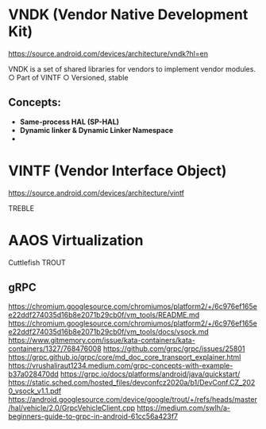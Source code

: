 
# VNDK (Vendor Native Development Kit)
https://source.android.com/devices/architecture/vndk?hl=en

VNDK is a set of shared libraries for vendors to implement vendor modules.
○ Part of VINTF
○ Versioned, stable
## Concepts:
* __Same-process HAL (SP-HAL)__
* __Dynamic linker & Dynamic Linker Namespace__
* 


# VINTF (Vendor Interface Object)
https://source.android.com/devices/architecture/vintf




TREBLE

# AAOS Virtualization
Cuttlefish
TROUT

## gRPC

https://chromium.googlesource.com/chromiumos/platform2/+/6c976ef165ee22ddf274035d16b8e2071b29cb0f/vm_tools/README.md
https://chromium.googlesource.com/chromiumos/platform2/+/6c976ef165ee22ddf274035d16b8e2071b29cb0f/vm_tools/docs/vsock.md
https://www.gitmemory.com/issue/kata-containers/kata-containers/1327/768476008
https://github.com/grpc/grpc/issues/25801
https://grpc.github.io/grpc/core/md_doc_core_transport_explainer.html
https://vrushaliraut1234.medium.com/grpc-concepts-with-example-b37a028470dd
https://grpc.io/docs/platforms/android/java/quickstart/
https://static.sched.com/hosted_files/devconfcz2020a/b1/DevConf.CZ_2020_vsock_v1.1.pdf
https://android.googlesource.com/device/google/trout/+/refs/heads/master/hal/vehicle/2.0/GrpcVehicleClient.cpp
https://medium.com/swlh/a-beginners-guide-to-grpc-in-android-61cc56a423f7
